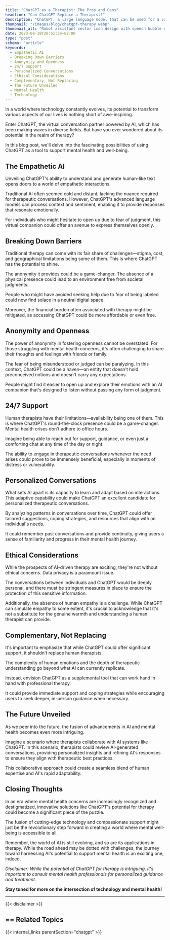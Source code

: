 ```yaml
---
title: "ChatGPT as a Therapist: The Pros and Cons"
headline: "Can ChatGPT Replace a Therapist?"
description: "ChatGPT: a large language model that can be used for a variety of tasks, including therapy. This blog post explores the potential benefits and risks."
thumbnail: "/images/blog/chatgpt-therapy.webp"
thumbnail_alt: "Robot assistant vector icon design with speech bubble on green background. VIRTUAL BYTES OF THERAPY."
date: 2023-08-18T20:51:54+02:00
type: "post"
schema: "article"
keywords:
  - Empathetic AI
  - Breaking Down Barriers
  - Anonymity and Openness
  - 24/7 Support
  - Personalized Conversations
  - Ethical Considerations
  - Complementary, Not Replacing
  - The Future Unveiled
  - Mental Health
  - Technology
---
```


In a world where technology constantly evolves, its potential to transform various aspects of our lives is nothing short of awe-inspiring. 

Enter ChatGPT, the virtual conversation partner powered by AI, which has been making waves in diverse fields. But have you ever wondered about its potential in the realm of therapy? 

In this blog post, we'll delve into the fascinating possibilities of using ChatGPT as a tool to support mental health and well-being.

## The Empathetic AI

Unveiling ChatGPT's ability to understand and generate human-like text opens doors to a world of empathetic interactions. 

Traditional AI often seemed cold and distant, lacking the nuance required for therapeutic conversations. However, ChatGPT's advanced language models can process context and sentiment, enabling it to provide responses that resonate emotionally. 

For individuals who might hesitate to open up due to fear of judgment, this virtual companion could offer an avenue to express themselves openly.

## Breaking Down Barriers

Traditional therapy can come with its fair share of challenges—stigma, cost, and geographical limitations being some of them. This is where ChatGPT has the potential to shine. 

The anonymity it provides could be a game-changer. The absence of a physical presence could lead to an environment free from societal judgments.

People who might have avoided seeking help due to fear of being labeled could now find solace in a neutral digital space. 

Moreover, the financial burden often associated with therapy might be mitigated, as accessing ChatGPT could be more affordable or even free.

## Anonymity and Openness

The power of anonymity in fostering openness cannot be overstated. For those struggling with mental health concerns, it's often challenging to share their thoughts and feelings with friends or family. 

The fear of being misunderstood or judged can be paralyzing. In this context, ChatGPT could be a haven—an entity that doesn't hold preconceived notions and doesn't carry any expectations. 

People might find it easier to open up and explore their emotions with an AI companion that's designed to listen without passing any form of judgment.

## 24/7 Support

Human therapists have their limitations—availability being one of them. This is where ChatGPT's round-the-clock presence could be a game-changer. Mental health crises don't adhere to office hours. 

Imagine being able to reach out for support, guidance, or even just a comforting chat at any time of the day or night. 

The ability to engage in therapeutic conversations whenever the need arises could prove to be immensely beneficial, especially in moments of distress or vulnerability.

## Personalized Conversations

What sets AI apart is its capacity to learn and adapt based on interactions. This adaptive capability could make ChatGPT an excellent candidate for personalized therapeutic conversations. 

By analyzing patterns in conversations over time, ChatGPT could offer tailored suggestions, coping strategies, and resources that align with an individual's needs. 

It could remember past conversations and provide continuity, giving users a sense of familiarity and progress in their mental health journey.

## Ethical Considerations

While the prospects of AI-driven therapy are exciting, they're not without ethical concerns. Data privacy is a paramount issue. 

The conversations between individuals and ChatGPT would be deeply personal, and there must be stringent measures in place to ensure the protection of this sensitive information. 

Additionally, the absence of human empathy is a challenge. While ChatGPT can simulate empathy to some extent, it's crucial to acknowledge that it's not a substitute for the genuine warmth and understanding a human therapist can provide.

## Complementary, Not Replacing

It's important to emphasize that while ChatGPT could offer significant support, it shouldn't replace human therapists. 

The complexity of human emotions and the depth of therapeutic understanding go beyond what AI can currently replicate. 

Instead, envision ChatGPT as a supplemental tool that can work hand in hand with professional therapy. 

It could provide immediate support and coping strategies while encouraging users to seek deeper, in-person guidance when necessary.

## The Future Unveiled

As we peer into the future, the fusion of advancements in AI and mental health becomes even more intriguing. 

Imagine a scenario where therapists collaborate with AI systems like ChatGPT. In this scenario, therapists could review AI-generated conversations, providing personalized insights and refining AI's responses to ensure they align with therapeutic best practices. 

This collaborative approach could create a seamless blend of human expertise and AI's rapid adaptability.

## Closing Thoughts

In an era where mental health concerns are increasingly recognized and destigmatized, innovative solutions like ChatGPT's potential for therapy could become a significant piece of the puzzle. 

The fusion of cutting-edge technology and compassionate support might just be the revolutionary step forward in creating a world where mental well-being is accessible to all.

Remember, the world of AI is still evolving, and so are its applications in therapy. While the road ahead may be dotted with challenges, the journey toward harnessing AI's potential to support mental health is an exciting one, indeed.

*Disclaimer: While the potential of ChatGPT for therapy is intriguing, it's important to consult mental health professionals for personalized guidance and treatment.*

**Stay tuned for more on the intersection of technology and mental health!**

---

{{< disclaimer >}}

## == Related Topics

{{< internal_links parentSection="chatgpt" >}}
